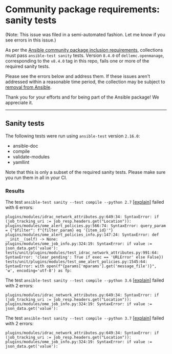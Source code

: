 # Community package requirements: sanity tests

(Note: This issue was filed in a semi-automated fashion. Let me know if you see errors in this issue.)

As per the [Ansible community package inclusion requirements][ci-testing], collections must pass `ansible-test sanity` tests. Version `8.4.0` of `dellemc.openmanage`, corresponding to the `v8.4.0` tag in this repo, fails one or more of the required sanity tests.


Please see the errors below and address them. If these issues aren't addressed within a reasonable time period, the collection may be subject to [removal from Ansible][removal].

Thank you for your efforts and for being part of the Ansible package! We appreciate it.

---

## Sanity tests

The following tests were run using `ansible-test` version `2.16.0`:

- ansible-doc
- compile
- validate-modules
- yamllint

Note that this is only a subset of the required sanity tests. Please make sure you run them in all in your CI.

### Results

The test `ansible-test sanity --test compile --python 2.7` [[explain](https://docs.ansible.com/ansible-core/2.16/dev_guide/testing/sanity/compile.html)] failed with 6 errors:

``` text
plugins/modules/idrac_network_attributes.py:649:34: SyntaxError: if (job_tracking_uri := job_resp.headers.get("Location")):
plugins/modules/ome_alert_policies.py:566:74: SyntaxError: query_param = {"$filter": f"{filter_param} eq '{item_id}'"}
plugins/modules/ome_alert_policies_info.py:147:24: SyntaxError: def __init__(self) -> None:
plugins/modules/ome_job_info.py:324:19: SyntaxError: if value := json_data.get('value'):
tests/unit/plugins/modules/test_idrac_network_attributes.py:991:64: SyntaxError: 'clear_pending': True if exec == 'URLError' else False})
tests/unit/plugins/modules/test_ome_alert_policies.py:1545:64: SyntaxError: with open(f"{params['mparams'].get('message_file')}", 'w', encoding='utf-8') as fp:
```

The test `ansible-test sanity --test compile --python 3.6` [[explain](https://docs.ansible.com/ansible-core/2.16/dev_guide/testing/sanity/compile.html)] failed with 2 errors:

``` text
plugins/modules/idrac_network_attributes.py:649:34: SyntaxError: if (job_tracking_uri := job_resp.headers.get("Location")):
plugins/modules/ome_job_info.py:324:19: SyntaxError: if value := json_data.get('value'):
```

The test `ansible-test sanity --test compile --python 3.7` [[explain](https://docs.ansible.com/ansible-core/2.16/dev_guide/testing/sanity/compile.html)] failed with 2 errors:

``` text
plugins/modules/idrac_network_attributes.py:649:34: SyntaxError: if (job_tracking_uri := job_resp.headers.get("Location")):
plugins/modules/ome_job_info.py:324:19: SyntaxError: if value := json_data.get('value'):
```




[ci-testing]: https://docs.ansible.com/ansible/latest/community/collection_contributors/collection_requirements.html#ci-testing
[repo-mgmt]: https://docs.ansible.com/ansible/latest/community/collection_contributors/collection_requirements.html#repository-management
[removal]: https://github.com/ansible-collections/overview/blob/main/removal_from_ansible.rst
